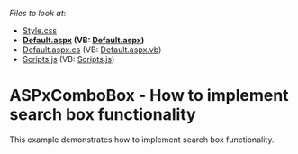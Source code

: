 <!-- default file list -->
*Files to look at*:

* [Style.css](./CS/Content/Style.css)
* **[Default.aspx](./CS/Default.aspx) (VB: [Default.aspx](./VB/Default.aspx))**
* [Default.aspx.cs](./CS/Default.aspx.cs) (VB: [Default.aspx.vb](./VB/Default.aspx.vb))
* [Scripts.js](./CS/Scripts/Scripts.js) (VB: [Scripts.js](./VB/Scripts/Scripts.js))
<!-- default file list end -->
# ASPxComboBox - How to implement search box functionality


This example demonstrates how to implement search box functionality.

<br/>


